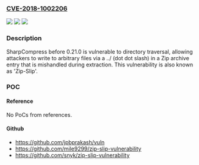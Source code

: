 ### [CVE-2018-1002206](https://cve.mitre.org/cgi-bin/cvename.cgi?name=CVE-2018-1002206)
![](https://img.shields.io/static/v1?label=Product&message=SharpCompress&color=blue)
![](https://img.shields.io/static/v1?label=Version&message=%3C%200.21.0%20&color=brighgreen)
![](https://img.shields.io/static/v1?label=Vulnerability&message=CWE-22&color=brighgreen)

### Description

SharpCompress before 0.21.0 is vulnerable to directory traversal, allowing attackers to write to arbitrary files via a ../ (dot dot slash) in a Zip archive entry that is mishandled during extraction. This vulnerability is also known as 'Zip-Slip'.

### POC

#### Reference
No PoCs from references.

#### Github
- https://github.com/jpbprakash/vuln
- https://github.com/mile9299/zip-slip-vulnerability
- https://github.com/snyk/zip-slip-vulnerability

